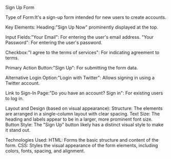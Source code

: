 Sign Up Form

Type of Form:It's a sign-up form intended for new users to create accounts.

Key Elements:
Heading:"Sign Up Now" prominently displayed at the top.

Input Fields:"Your Email": For entering the user's email address.
             "Your Password": For entering the user's password.
             
Checkbox:"I agree to the terms of services": For indicating agreement to terms.

Primary Action Button:"Sign Up": For submitting the form data.

Alternative Login Option:"Login with Twitter": Allows signing in using a Twitter account.

Link to Sign-In Page:"Do you have an account? Sign in": For existing users to log in.

Layout and Design (based on visual appearance):
Structure: The elements are arranged in a single-column layout with clear spacing.
Text Size: The heading and labels appear to be in a larger, more prominent font size.
Button Style: The "Sign Up" button likely has a distinct visual style to make it stand out.

Technologies Used:
HTML: Forms the basic structure and content of the form.
CSS: Styles the visual appearance of the form elements, including colors, fonts, spacing, and alignment.


